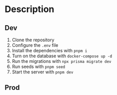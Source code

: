 # Description

## Dev

1. Clone the repository
2. Configure the `.env` file
3. Install the dependencies with `pnpm i`
4. Turn on the database with `docker-compose up -d`
5. Run the migrations with `npx prisma migrate dev`
6. Run seeds with `pnpm seed`
7. Start the server with `pnpm dev`

## Prod
